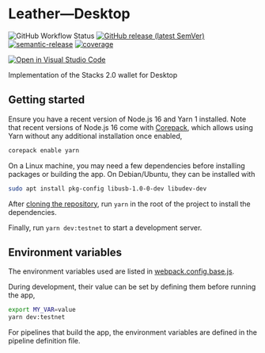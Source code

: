 # Leather—Desktop

![GitHub Workflow Status](https://img.shields.io/github/workflow/status/hirosystems/wallet-desktop/Build)
[![GitHub release (latest SemVer)](https://img.shields.io/github/v/release/hirosystems/wallet-desktop)](https://github.com/hirosystems/wallet-desktop/releases/latest)
[![semantic-release](https://img.shields.io/badge/%20%20%F0%9F%93%A6%F0%9F%9A%80-semantic--release-e10079.svg)](https://github.com/semantic-release/semantic-release)
[![coverage](https://raw.githubusercontent.com/hirosystems/wallet-desktop/gh-pages/badge.svg)](https://blockstack.github.io/stacks-wallet/)

[![Open in Visual Studio Code](https://open.vscode.dev/badges/open-in-vscode.svg)](https://open.vscode.dev/hirosystems/wallet-desktop)

Implementation of the Stacks 2.0 wallet for Desktop

## Getting started

Ensure you have a recent version of Node.js 16 and Yarn 1 installed. Note that recent versions of Node.js 16 come with [Corepack](https://nodejs.org/api/corepack.html#corepack), which allows using Yarn without any additional installation once enabled,

```bash
corepack enable yarn
```

On a Linux machine, you may need a few dependencies before installing packages or building the app. On Debian/Ubuntu, they can be installed with

```bash
sudo apt install pkg-config libusb-1.0-0-dev libudev-dev
```

After [cloning the repository](https://docs.github.com/en/github/creating-cloning-and-archiving-repositories/cloning-a-repository), run `yarn` in the root of the project to install the dependencies.

Finally, run `yarn dev:testnet` to start a development server.

## Environment variables

The environment variables used are listed in [webpack.config.base.js](./configs/webpack.config.base.js).

During development, their value can be set by defining them before running the app,

```bash
export MY_VAR=value
yarn dev:testnet
```

For pipelines that build the app, the environment variables are defined in the pipeline definition file.
